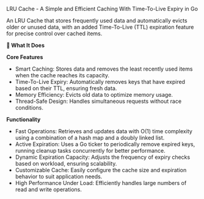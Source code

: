 LRU Cache - A Simple and Efficient Caching With Time-To-Live Expiry in Go

An LRU Cache that stores frequently used data and automatically evicts older or unused data, with an added Time-To-Live (TTL) expiration feature for precise control over cached items.

**🚀 What It Does**

**Core Features**
- Smart Caching: Stores data and removes the least recently used items when the cache reaches its capacity.
- Time-To-Live Expiry: Automatically removes keys that have expired based on their TTL, ensuring fresh data.
- Memory Efficiency: Evicts old data to optimize memory usage.
- Thread-Safe Design: Handles simultaneous requests without race conditions.


**Functionality**
- Fast Operations: Retrieves and updates data with O(1) time complexity using a combination of a hash map and a doubly linked list.
- Active Expiration: Uses a Go ticker to periodically remove expired keys, running cleanup tasks concurrently for better performance.
- Dynamic Expiration Capacity: Adjusts the frequency of expiry checks based on workload, ensuring scalability.
- Customizable Cache: Easily configure the cache size and expiration behavior to suit application needs.
- High Performance Under Load: Efficiently handles large numbers of read and write operations.
